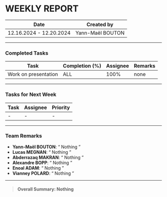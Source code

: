 
# **WEEKLY REPORT**

| Date       | Created by        | 
|------------|-------------------|
| 12.16.2024 - 12.20.2024 | Yann-Maël BOUTON  |

---

### Completed Tasks

| Task                    | Completion (%) | Assignee        | Remarks                   |
|-------------------------|----------------|-----------------|---------------------------|
| Work on presentation | ALL | 100% | none |

---

### Tasks for Next Week

| Task                    | Assignee        |  Priority      
|-------------------------|-----------------|----------------|
| - | - | - |

---

### Team Remarks

- **Yann-Maël BOUTON**:  “ Nothing ”
- **Lucas MEGNAN**: “ Nothing ”
- **Abderrazaq MAKRAN**: “ Nothing ”
- **Alexandre BOPP**: “ Nothing ”
- **Enoal ADAM**: “ Nothing ”
- **Vianney POLARD**: “ Nothing ”

---

> #### **Overall Summary**: Nothing



 